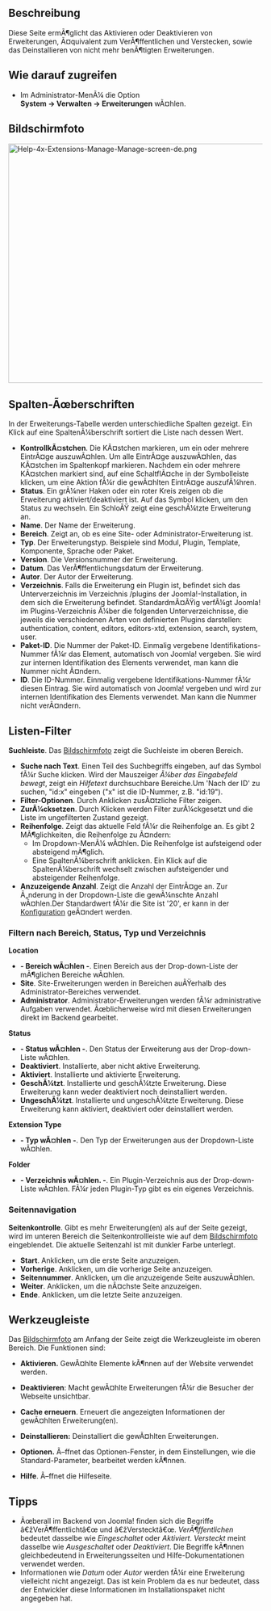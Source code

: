 <!-- Display title: Extensions: Manage -->

## Beschreibung

Diese Seite ermÃ¶glicht das Aktivieren oder Deaktivieren von
Erweiterungen, Ã¤quivalent zum VerÃ¶ffentlichen und Verstecken, sowie
das Deinstallieren von nicht mehr benÃ¶tigten Erweiterungen.

## Wie darauf zugreifen

- Im Administrator-MenÃ¼ die Option
  **System **→** Verwalten **→** Erweiterungen** wÃ¤hlen.

## Bildschirmfoto

<img
src="https://docs.joomla.org/images/thumb/4/46/Help-4x-Extensions-Manage-Manage-screen-de.png/800px-Help-4x-Extensions-Manage-Manage-screen-de.png"
decoding="async"
srcset="https://docs.joomla.org/images/thumb/4/46/Help-4x-Extensions-Manage-Manage-screen-de.png/1200px-Help-4x-Extensions-Manage-Manage-screen-de.png 1.5x, https://docs.joomla.org/images/4/46/Help-4x-Extensions-Manage-Manage-screen-de.png 2x"
data-file-width="1385" data-file-height="820" width="800" height="474"
alt="Help-4x-Extensions-Manage-Manage-screen-de.png" />

## Spalten-Ãœberschriften

In der Erweiterungs-Tabelle werden unterschiedliche Spalten gezeigt. Ein
Klick auf eine SpaltenÃ¼berschrift sortiert die Liste nach dessen Wert.

- **KontrollkÃ¤stchen**. Die KÃ¤stchen markieren, um ein oder mehrere
  EintrÃ¤ge auszuwÃ¤hlen. Um alle EintrÃ¤ge auszuwÃ¤hlen, das KÃ¤stchen
  im Spaltenkopf markieren. Nachdem ein oder mehrere KÃ¤stchen markiert
  sind, auf eine SchaltflÃ¤che in der Symbolleiste klicken, um eine
  Aktion fÃ¼r die gewÃ¤hlten EintrÃ¤ge auszufÃ¼hren.
- **Status**. Ein grÃ¼ner Haken oder ein roter Kreis zeigen ob die
  Erweiterung aktiviert/deaktiviert ist. Auf das Symbol klicken, um den
  Status zu wechseln. Ein SchloÃŸ zeigt eine geschÃ¼tzte Erweiterung an.
- **Name**. Der Name der Erweiterung.
- **Bereich**. Zeigt an, ob es eine Site- oder Administrator-Erweiterung
  ist.
- **Typ**. Der Erweiterungstyp. Beispiele sind Modul, Plugin, Template,
  Komponente, Sprache oder Paket.
- **Version**. Die Versionsnummer der Erweiterung.
- **Datum**. Das VerÃ¶ffentlichungsdatum der Erweiterung.
- **Autor**. Der Autor der Erweiterung.
- **Verzeichnis**. Falls die Erweiterung ein Plugin ist, befindet sich
  das Unterverzeichnis im Verzeichnis /plugins der Joomla!-Installation,
  in dem sich die Erweiterung befindet. StandardmÃ¤ÃŸig verfÃ¼gt Joomla!
  im Plugins-Verzeichnis Ã¼ber die folgenden Unterverzeichnisse, die
  jeweils die verschiedenen Arten von definierten Plugins darstellen:
  authentication, content, editors, editors-xtd, extension, search,
  system, user.
- **Paket-ID**. Die Nummer der Paket-ID. Einmalig vergebene
  Identifikations-Nummer fÃ¼r das Element, automatisch von Joomla!
  vergeben. Sie wird zur internen Identifikation des Elements verwendet,
  man kann die Nummer nicht Ã¤ndern.
- **ID**. Die ID-Nummer. Einmalig vergebene Identifikations-Nummer fÃ¼r
  diesen Eintrag. Sie wird automatisch von Joomla! vergeben und wird zur
  internen Identifikation des Elements verwendet. Man kann die Nummer
  nicht verÃ¤ndern.

## Listen-Filter

**Suchleiste**. Das [Bildschirmfoto](#screenshot) zeigt die Suchleiste
im oberen Bereich.

- **Suche nach Text**. Einen Teil des Suchbegriffs eingeben, auf das
  Symbol fÃ¼r Suche klicken. Wird der Mauszeiger *Ã¼ber das Eingabefeld
  bewegt*, zeigt ein *Hilfetext* durchsuchbare Bereiche.Um 'Nach der ID'
  zu suchen, "id:x" eingeben ("x" ist die ID-Nummer, z.B. "id:19").
- **Filter-Optionen**. Durch Anklicken zusÃ¤tzliche Filter zeigen.
- **ZurÃ¼cksetzen**. Durch Klicken werden Filter zurÃ¼ckgesetzt und die
  Liste im ungefilterten Zustand gezeigt.
- **Reihenfolge**. Zeigt das aktuelle Feld fÃ¼r die Reihenfolge an. Es
  gibt 2 MÃ¶glichkeiten, die Reihenfolge zu Ã¤ndern:
  - Im Dropdown-MenÃ¼ wÃ¤hlen. Die Reihenfolge ist aufsteigend oder
    absteigend mÃ¶glich.
  - Eine SpaltenÃ¼berschrift anklicken. Ein Klick auf die
    SpaltenÃ¼berschrift wechselt zwischen aufsteigender und absteigender
    Reihenfolge.
- **Anzuzeigende Anzahl**. Zeigt die Anzahl der EintrÃ¤ge an. Zur
  Ã„nderung in der Dropdown-Liste die gewÃ¼nschte Anzahl wÃ¤hlen.Der
  Standardwert fÃ¼r die Site ist '20', er kann in der
  [Konfiguration](https://docs.joomla.org/Help4.x:Site_Global_Configuration/de#defaultlistlimit "Help4.x:Site Global Configuration/de")
  geÃ¤ndert werden.

### Filtern nach Bereich, Status, Typ und Verzeichnis

**Location**

- **- Bereich wÃ¤hlen -**. Einen Bereich aus der Drop-down-Liste der
  mÃ¶glichen Bereiche wÃ¤hlen.
- **Site**. Site-Erweiterungen werden in Bereichen auÃŸerhalb des
  Administrator-Bereiches verwendet.
- **Administrator**. Administrator-Erweiterungen werden fÃ¼r
  administrative Aufgaben verwendet. Ãœblicherweise wird mit diesen
  Erweiterungen direkt im Backend gearbeitet.

**Status**

- **- Status wÃ¤hlen -**. Den Status der Erweiterung aus der
  Drop-down-Liste wÃ¤hlen.
- **Deaktiviert**. Installierte, aber nicht aktive Erweiterung.
- **Aktiviert**. Installierte und aktivierte Erweiterung.
- **GeschÃ¼tzt**. Installierte und geschÃ¼tzte Erweiterung. Diese
  Erweiterung kann weder deaktiviert noch deinstalliert werden.
- **UngeschÃ¼tzt**. Installierte und ungeschÃ¼tzte Erweiterung. Diese
  Erweiterung kann aktiviert, deaktiviert oder deinstalliert werden.

**Extension Type**

- **- Typ wÃ¤hlen -**. Den Typ der Erweiterungen aus der Dropdown-Liste
  wÃ¤hlen.

**Folder**

- **- Verzeichnis wÃ¤hlen. -**. Ein Plugin-Verzeichnis aus der
  Drop-down-Liste wÃ¤hlen. FÃ¼r jeden Plugin-Typ gibt es ein eigenes
  Verzeichnis.

### Seitennavigation

**Seitenkontrolle**. Gibt es mehr Erweiterung(en) als auf der Seite
gezeigt, wird im unteren Bereich die Seitenkontrollleiste wie auf dem
[Bildschirmfoto](#screenshot) eingeblendet. Die aktuelle Seitenzahl ist
mit dunkler Farbe unterlegt.

- **Start**. Anklicken, um die erste Seite anzuzeigen.
- **Vorherige**. Anklicken, um die vorherige Seite anzuzeigen.
- **Seitennummer**. Anklicken, um die anzuzeigende Seite auszuwÃ¤hlen.
- **Weiter**. Anklicken, um die nÃ¤chste Seite anzuzeigen.
- **Ende**. Anklicken, um die letzte Seite anzuzeigen.

## Werkzeugleiste

Das [Bildschirmfoto](#Bildschirmfoto) am Anfang der Seite zeigt die
Werkzeugleiste im oberen Bereich. Die Funktionen sind:

- **Aktivieren.** GewÃ¤hlte Elemente kÃ¶nnen auf der Website verwendet
  werden.

<!-- -->

- **Deaktivieren**: Macht gewÃ¤hlte Erweiterungen fÃ¼r die Besucher der
  Webseite unsichtbar.

<!-- -->

- **Cache erneuern**. Erneuert die angezeigten Informationen der
  gewÃ¤hlten Erweiterung(en).

<!-- -->

- **Deinstallieren:** Deinstalliert die gewÃ¤hlten Erweiterungen.

<!-- -->

- **Optionen.** Ã–ffnet das Optionen-Fenster, in dem Einstellungen, wie
  die Standard-Parameter, bearbeitet werden kÃ¶nnen.

<!-- -->

- **Hilfe**. Ã–ffnet die Hilfeseite.

## Tipps

- Ãœberall im Backend von Joomla! finden sich die Begriffe
  â€žVerÃ¶ffentlichtâ€œ und â€žVerstecktâ€œ. *VerÃ¶ffentlichen* bedeutet
  dasselbe wie *Eingeschaltet* oder *Aktiviert*. *Versteckt* meint
  dasselbe wie *Ausgeschaltet* oder *Deaktiviert*. Die Begriffe kÃ¶nnen
  gleichbedeutend in Erweiterungsseiten und Hilfe-Dokumentationen
  verwendet werden.
- Informationen wie *Datum* oder *Autor* werden fÃ¼r eine Erweiterung
  vielleicht nicht angezeigt. Das ist kein Problem da es nur bedeutet,
  dass der Entwickler diese Informationen im Installationspaket nicht
  angegeben hat.
